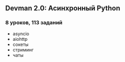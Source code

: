 ## Devman 2.0: Асинхронный Python
### 8 уроков, 113 заданий

* asyncio
* aiohttp
* сокеты
* стриминг
* чаты
